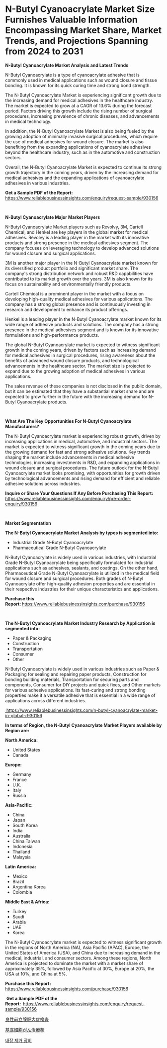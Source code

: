 <p><h1>N-Butyl Cyanoacrylate Market Size Furnishes Valuable Information Encompassing Market Share, Market Trends, and Projections Spanning from 2024 to 2031</h1></p><p><strong>N-Butyl Cyanoacrylate Market Analysis and Latest Trends</strong></p>
<p><p>N-Butyl Cyanoacrylate is a type of cyanoacrylate adhesive that is commonly used in medical applications such as wound closure and tissue bonding. It is known for its quick curing time and strong bond strength.</p><p>The N-Butyl Cyanoacrylate Market is experiencing significant growth due to the increasing demand for medical adhesives in the healthcare industry. The market is expected to grow at a CAGR of 13.6% during the forecast period. Factors driving this growth include the rising number of surgical procedures, increasing prevalence of chronic diseases, and advancements in medical technology.</p><p>In addition, the N-Butyl Cyanoacrylate Market is also being fueled by the growing adoption of minimally invasive surgical procedures, which require the use of medical adhesives for wound closure. The market is also benefiting from the expanding applications of cyanoacrylate adhesives beyond the healthcare industry, such as in the automotive and construction sectors.</p><p>Overall, the N-Butyl Cyanoacrylate Market is expected to continue its strong growth trajectory in the coming years, driven by the increasing demand for medical adhesives and the expanding applications of cyanoacrylate adhesives in various industries.</p></p>
<p><strong>Get a Sample PDF of the Report:&nbsp;</strong> <a href="https://www.reliablebusinessinsights.com/enquiry/request-sample/930156">https://www.reliablebusinessinsights.com/enquiry/request-sample/930156</a></p>
<p>&nbsp;</p>
<p><strong>N-Butyl Cyanoacrylate Major Market Players</strong></p>
<p><p>N-Butyl Cyanoacrylate Market players such as Revolvy, 3M, Cartell Chemical, and Henkel are key players in the global market for medical adhesives. Revolvy is a leading player in the market with its innovative products and strong presence in the medical adhesives segment. The company focuses on leveraging technology to develop advanced solutions for wound closure and surgical applications.</p><p>3M is another major player in the N-Butyl Cyanoacrylate market known for its diversified product portfolio and significant market share. The company's strong distribution network and robust R&D capabilities have contributed to its market growth over the years. 3M is also known for its focus on sustainability and environmentally friendly products.</p><p>Cartell Chemical is a prominent player in the market with a focus on developing high-quality medical adhesives for various applications. The company has a strong global presence and is continuously investing in research and development to enhance its product offerings.</p><p>Henkel is a leading player in the N-Butyl Cyanoacrylate market known for its wide range of adhesive products and solutions. The company has a strong presence in the medical adhesives segment and is known for its innovative formulations and high-performance products.</p><p>The global N-Butyl Cyanoacrylate market is expected to witness significant growth in the coming years, driven by factors such as increasing demand for medical adhesives in surgical procedures, rising awareness about the benefits of advanced wound closure products, and technological advancements in the healthcare sector. The market size is projected to expand due to the growing adoption of medical adhesives in various applications.</p><p>The sales revenue of these companies is not disclosed in the public domain, but it can be estimated that they have a substantial market share and are expected to grow further in the future with the increasing demand for N-Butyl Cyanoacrylate products.</p></p>
<p>&nbsp;</p>
<p><strong>What Are The Key Opportunities For N-Butyl Cyanoacrylate Manufacturers?</strong></p>
<p><p>The N-Butyl Cyanoacrylate market is experiencing robust growth, driven by increasing applications in medical, automotive, and industrial sectors. The market is expected to witness significant growth in the coming years due to the growing demand for fast and strong adhesive solutions. Key trends shaping the market include advancements in medical adhesive technologies, increasing investments in R&D, and expanding applications in wound closure and surgical procedures. The future outlook for the N-Butyl Cyanoacrylate market looks promising, with opportunities for growth driven by technological advancements and rising demand for efficient and reliable adhesive solutions across industries.</p></p>
<p><strong>Inquire or Share Your Questions If Any Before Purchasing This Report:</strong> <a href="https://www.reliablebusinessinsights.com/enquiry/pre-order-enquiry/930156">https://www.reliablebusinessinsights.com/enquiry/pre-order-enquiry/930156</a></p>
<p>&nbsp;</p>
<p><strong>Market Segmentation</strong></p>
<p><strong>The N-Butyl Cyanoacrylate Market Analysis by types is segmented into:</strong></p>
<p><ul><li>Industrial Grade N-Butyl Cyanoacrylate</li><li>Pharmaceutical Grade N-Butyl Cyanoacrylate</li></ul></p>
<p><p>N-Butyl Cyanoacrylate is widely used in various industries, with Industrial Grade N-Butyl Cyanoacrylate being specifically formulated for industrial applications such as adhesives, sealants, and coatings. On the other hand, Pharmaceutical Grade N-Butyl Cyanoacrylate is utilized in the medical field for wound closure and surgical procedures. Both grades of N-Butyl Cyanoacrylate offer high-quality adhesion properties and are essential in their respective industries for their unique characteristics and applications.</p></p>
<p><strong>Purchase this Report:&nbsp;</strong><a href="https://www.reliablebusinessinsights.com/purchase/930156">https://www.reliablebusinessinsights.com/purchase/930156</a></p>
<p>&nbsp;</p>
<p><strong>The N-Butyl Cyanoacrylate Market Industry Research by Application is segmented into:</strong></p>
<p><ul><li>Paper & Packaging</li><li>Construction</li><li>Transportation</li><li>Consumer</li><li>Other</li></ul></p>
<p><p>N-Butyl Cyanoacrylate is widely used in various industries such as Paper & Packaging for sealing and repairing paper products, Construction for bonding building materials, Transportation for securing parts and components, Consumer for DIY projects and quick fixes, and Other markets for various adhesive applications. Its fast-curing and strong bonding properties make it a versatile adhesive that is essential in a wide range of applications across different industries.</p></p>
<p><a href="https://www.reliablebusinessinsights.com/n-butyl-cyanoacrylate-market-in-global-r930156">&nbsp;https://www.reliablebusinessinsights.com/n-butyl-cyanoacrylate-market-in-global-r930156</a></p>
<p><strong>In terms of Region, the N-Butyl Cyanoacrylate Market Players available by Region are:</strong></p>
<p>
    <p> <strong> North America: </strong>
        <ul>
            <li>United States</li>
            <li>Canada</li>
        </ul>
        </p> 
    <p> <strong> Europe: </strong>
        <ul>
            <li>Germany</li>
            <li>France</li>
            <li>U.K.</li>
            <li>Italy</li>
            <li>Russia</li>
        </ul>
        </p> 
    <p> <strong> Asia-Pacific: </strong>
        <ul>
            <li>China</li>
            <li>Japan</li>
            <li>South Korea</li>
            <li>India</li>
            <li>Australia</li>
            <li>China Taiwan</li>
            <li>Indonesia</li>
            <li>Thailand</li>
            <li>Malaysia</li>
        </ul>
        </p> 
    <p> <strong> Latin America: </strong>
        <ul>
            <li>Mexico</li>
            <li>Brazil</li>
            <li>Argentina Korea</li>
            <li>Colombia</li>
        </ul>
        </p> 
    <p> <strong> Middle East & Africa: </strong>
        <ul>
            <li>Turkey</li>
            <li>Saudi</li>
            <li>Arabia</li>
            <li>UAE</li>
            <li>Korea</li>
        </ul>
    </p>
    </p>
<p><p>The N-Butyl Cyanoacrylate market is expected to witness significant growth in the regions of North America (NA), Asia Pacific (APAC), Europe, the United States of America (USA), and China due to increasing demand in the medical, industrial, and consumer sectors. Among these regions, North America is projected to dominate the market with a market share of approximately 35%, followed by Asia Pacific at 30%, Europe at 20%, the USA at 10%, and China at 5%.</p></p>
<p><strong>Purchase this Report: </strong><a href="https://www.reliablebusinessinsights.com/purchase/930156">https://www.reliablebusinessinsights.com/purchase/930156</a></p>
<p>&nbsp;<strong>Get a Sample PDF of the Report:&nbsp;&nbsp;</strong><a href="https://www.reliablebusinessinsights.com/enquiry/request-sample/930156">https://www.reliablebusinessinsights.com/enquiry/request-sample/930156</a></p>
<p><strong></strong></p>
<p><p><a href="https://github.com/HershelKris/Market-Research-Report-List-1/blob/main/837177383855.md">良性前立腺肥大症検査</a></p><p><a href="https://github.com/CarlieShields/Market-Research-Report-List-1/blob/main/204356783854.md">基底細胞がん治療薬</a></p><p><a href="https://github.com/apple8975768/Market-Research-Report-List-1/blob/main/581100077611.md">내장 제거 장비</a></p></p>